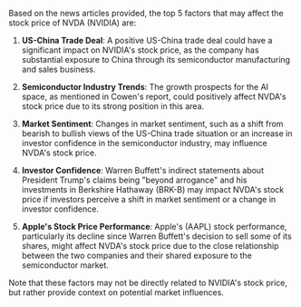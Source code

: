 Based on the news articles provided, the top 5 factors that may affect the stock price of NVDA (NVIDIA) are:

1. **US-China Trade Deal**: A positive US-China trade deal could have a significant impact on NVIDIA's stock price, as the company has substantial exposure to China through its semiconductor manufacturing and sales business.

2. **Semiconductor Industry Trends**: The growth prospects for the AI space, as mentioned in Cowen's report, could positively affect NVDA's stock price due to its strong position in this area.

3. **Market Sentiment**: Changes in market sentiment, such as a shift from bearish to bullish views of the US-China trade situation or an increase in investor confidence in the semiconductor industry, may influence NVDA's stock price.

4. **Investor Confidence**: Warren Buffett's indirect statements about President Trump's claims being "beyond arrogance" and his investments in Berkshire Hathaway (BRK-B) may impact NVDA's stock price if investors perceive a shift in market sentiment or a change in investor confidence.

5. **Apple's Stock Price Performance**: Apple's (AAPL) stock performance, particularly its decline since Warren Buffett's decision to sell some of its shares, might affect NVDA's stock price due to the close relationship between the two companies and their shared exposure to the semiconductor market.

Note that these factors may not be directly related to NVIDIA's stock price, but rather provide context on potential market influences.